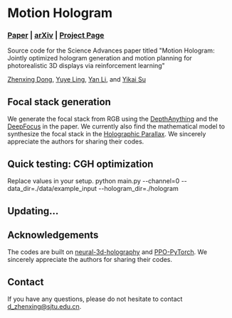 # Motion Hologram
### [Paper](https://arxiv.org/pdf/2401.12537v2) | [arXiv](https://arxiv.org/abs/2401.12537v2) | [Project Page](https://zhenxing-dong.github.io/Motion-Hologram/)

Source code for the Science Advances paper titled "Motion Hologram: Jointly optimized hologram generation and motion planning for photorealistic 3D displays via reinforcement learning"

[Zhenxing Dong](https://zhenxing-dong.github.io/),
[Yuye Ling](http://www.yuyeling.com/),
[Yan Li](),
and [Yikai Su](https://otip.sjtu.edu.cn/en/member/YikaiSu) 

## Focal stack generation
We generate the focal stack from RGB using the [DepthAnything](https://github.com/DepthAnything/Depth-Anything-V2) and the [DeepFocus](https://github.com/facebookresearch/DeepFocus) in the paper. We currently also find the mathematical model to synthesize the focal stack in the [Holographic Parallax](https://github.com/dongyeon93/holographic-parallax). We sincerely appreciate the authors for sharing their codes.

## Quick testing: CGH optimization
Replace values in your setup.
        python main.py --channel=0 --data_dir=./data/example_input --hologram_dir=./hologram

## Updating...


## Acknowledgements
The codes are built on [neural-3d-holography](https://github.com/computational-imaging/neural-3d-holography) and [PPO-PyTorch](https://github.com/nikhilbarhate99/PPO-PyTorch). We sincerely appreciate the authors for sharing their codes.
## Contact
If you have any questions, please do not hesitate to contact [d_zhenxing@sjtu.edu.cn](d_zhenxing@sjtu.edu.cn).
